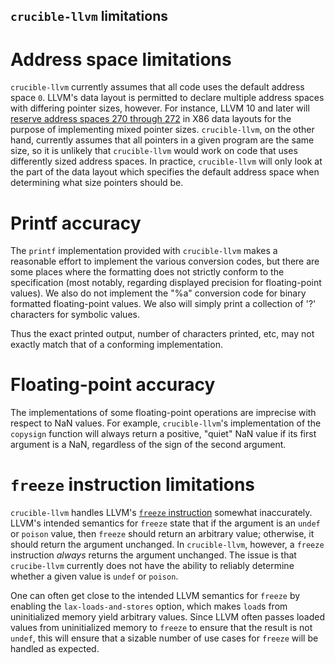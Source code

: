 `crucible-llvm` limitations
---------------------------

Address space limitations
=========================

`crucible-llvm` currently assumes that all code uses the default address space
`0`. LLVM's data layout is permitted to declare multiple address spaces with
differing pointer sizes, however. For instance, LLVM 10 and later will
[reserve address spaces 270 through 272](https://reviews.llvm.org/D64931) in
X86 data layouts for the purpose of implementing mixed pointer sizes.
`crucible-llvm`, on the other hand, currently assumes that all pointers in a
given program are the same size, so it is unlikely that `crucible-llvm` would
work on code that uses differently sized address spaces. In practice,
`crucible-llvm` will only look at the part of the data layout which specifies
the default address space when determining what size pointers should be.


Printf accuracy
=====================

The `printf` implementation provided with `crucible-llvm` makes a
reasonable effort to implement the various conversion codes, but there
are some places where the formatting does not strictly conform to
the specification (most notably, regarding displayed precision for
floating-point values). We also do not implement the "%a" conversion
code for binary formatted floating-point values.
We also will simply print a collection of '?' characters for symbolic
values.

Thus the exact printed output, number of characters printed, etc,
may not exactly match that of a conforming implementation.


Floating-point accuracy
=======================

The implementations of some floating-point operations are imprecise with
respect to NaN values. For example, `crucible-llvm`'s implementation of the
`copysign` function will always return a positive, "quiet" NaN value if its
first argument is a NaN, regardless of the sign of the second argument.


`freeze` instruction limitations
================================
`crucible-llvm` handles LLVM's
[`freeze` instruction](https://releases.llvm.org/12.0.0/docs/LangRef.html#freeze-instruction)
somewhat inaccurately. LLVM's intended semantics for `freeze` state that
if the argument is an `undef` or `poison` value, then `freeze` should return
an arbitrary value; otherwise, it should return the argument unchanged. In
`crucible-llvm`, however, a `freeze` instruction _always_ returns the argument
unchanged. The issue is that `crucibe-llvm` currently does not have the ability
to reliably determine whether a given value is `undef` or `poison`.

One can often get close to the intended LLVM semantics for `freeze` by enabling
the `lax-loads-and-stores` option, which makes `load`s from uninitialized
memory yield arbitrary values. Since LLVM often passes loaded values
from uninitialized memory to `freeze` to ensure that the result is not
`undef`, this will ensure that a sizable number of use cases for
`freeze` will be handled as expected.
